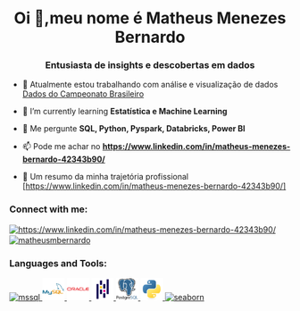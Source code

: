 <h1 align="center">Oi 👋,meu nome é Matheus Menezes Bernardo</h1>
<h3 align="center">Entusiasta de insights e descobertas em dados</h3>

- 🔭 Atualmente estou trabalhando com análise e visualização de dados [Dados do Campeonato Brasileiro](https://databricks-prod-cloudfront.cloud.databricks.com/public/4027ec902e239c93eaaa8714f173bcfc/3820285923208374/2897594444959936/7208511417105602/latest.html)

- 🌱 I’m currently learning **Estatística e Machine Learning**

- 💬 Me pergunte **SQL, Python, Pyspark, Databricks, Power BI**

- 📫 Pode me achar no **https://www.linkedin.com/in/matheus-menezes-bernardo-42343b90/**

- 📄 Um resumo da minha trajetória profissional [https://www.linkedin.com/in/matheus-menezes-bernardo-42343b90/]

<h3 align="left">Connect with me:</h3>
<p align="left">
<a href="https://linkedin.com/in/https://www.linkedin.com/in/matheus-menezes-bernardo-42343b90/" target="blank"><img align="center" src="https://raw.githubusercontent.com/rahuldkjain/github-profile-readme-generator/master/src/images/icons/Social/linked-in-alt.svg" alt="https://www.linkedin.com/in/matheus-menezes-bernardo-42343b90/" height="30" width="40" /></a>
<a href="https://instagram.com/matheusmbernardo" target="blank"><img align="center" src="https://raw.githubusercontent.com/rahuldkjain/github-profile-readme-generator/master/src/images/icons/Social/instagram.svg" alt="matheusmbernardo" height="30" width="40" /></a>
</p>

<h3 align="left">Languages and Tools:</h3>
<p align="left"> <a href="https://www.microsoft.com/en-us/sql-server" target="_blank" rel="noreferrer"> <img src="https://www.svgrepo.com/show/303229/microsoft-sql-server-logo.svg" alt="mssql" width="40" height="40"/> </a> <a href="https://www.mysql.com/" target="_blank" rel="noreferrer"> <img src="https://raw.githubusercontent.com/devicons/devicon/master/icons/mysql/mysql-original-wordmark.svg" alt="mysql" width="40" height="40"/> </a> <a href="https://www.oracle.com/" target="_blank" rel="noreferrer"> <img src="https://raw.githubusercontent.com/devicons/devicon/master/icons/oracle/oracle-original.svg" alt="oracle" width="40" height="40"/> </a> <a href="https://pandas.pydata.org/" target="_blank" rel="noreferrer"> <img src="https://raw.githubusercontent.com/devicons/devicon/2ae2a900d2f041da66e950e4d48052658d850630/icons/pandas/pandas-original.svg" alt="pandas" width="40" height="40"/> </a> <a href="https://www.postgresql.org" target="_blank" rel="noreferrer"> <img src="https://raw.githubusercontent.com/devicons/devicon/master/icons/postgresql/postgresql-original-wordmark.svg" alt="postgresql" width="40" height="40"/> </a> <a href="https://www.python.org" target="_blank" rel="noreferrer"> <img src="https://raw.githubusercontent.com/devicons/devicon/master/icons/python/python-original.svg" alt="python" width="40" height="40"/> </a> <a href="https://seaborn.pydata.org/" target="_blank" rel="noreferrer"> <img src="https://seaborn.pydata.org/_images/logo-mark-lightbg.svg" alt="seaborn" width="40" height="40"/> </a> </p>

